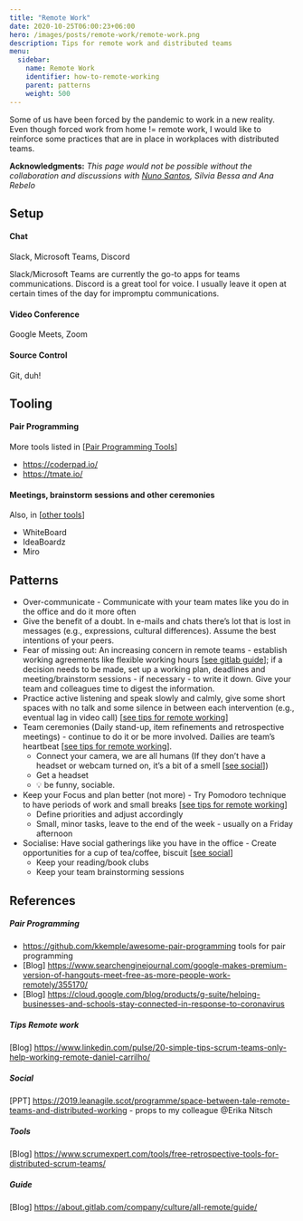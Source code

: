 ```yaml
---
title: "Remote Work"
date: 2020-10-25T06:00:23+06:00
hero: /images/posts/remote-work/remote-work.png
description: Tips for remote work and distributed teams
menu:
  sidebar:
    name: Remote Work
    identifier: how-to-remote-working
    parent: patterns
    weight: 500
---
```


Some of us have been forced by the pandemic to work in a new reality. Even though forced work from home != remote work, I would like to reinforce some practices that are in place in workplaces with distributed teams.


**Acknowledgments:** _This page would not be possible without the collaboration and discussions with [Nuno Santos](https://github.com/NunoFilipeSantos), Silvia Bessa and Ana Rebelo_

## Setup
#### Chat
Slack, Microsoft Teams, Discord

Slack/Microsoft Teams are currently the go-to apps for teams communications. Discord is a great tool for voice. I usually leave it open at certain times of the day for impromptu communications. 

#### Video Conference
Google Meets, Zoom

#### Source Control
Git, duh!

## Tooling
#### Pair Programming
More tools listed in [[Pair Programming Tools](#pair-programming)]
- https://coderpad.io/
- https://tmate.io/

#### Meetings, brainstorm sessions and other ceremonies
Also, in [[other tools](#tools)]
- WhiteBoard
- IdeaBoardz 
- Miro


## Patterns

- Over-communicate - Communicate with your team mates like you do in the office and do it more often
- Give the benefit of a doubt. In e-mails and chats there’s lot that is lost in messages (e.g., expressions, cultural differences). Assume the best intentions of your peers.
- Fear of missing out: An increasing concern in remote teams - establish working agreements like flexible working hours [[see gitlab guide](#guide)]; if a decision needs to be made, set up a working plan, deadlines and meeting/brainstorm sessions - if necessary - to write it down. Give your team and colleagues time to digest the information.
- Practice active listening and speak slowly and calmly, give some short spaces with no talk and some silence in between each intervention (e.g., eventual lag in video call) [[see tips for remote working](#tips-remote-work)]
- Team ceremonies (Daily stand-up, item refinements and retrospective meetings) - continue to do it or be more involved. Dailies are team’s heartbeat [[see tips for remote working](#tips-remote-work)]. 
  - Connect your camera, we are all humans (If they don’t have a headset or webcam turned on, it’s a bit of a smell [[see social](#social)])
  - Get a headset 
  - :bulb: be funny, sociable. 
- Keep your Focus and plan better (not more) - Try Pomodoro technique to have periods of work and small breaks [[see tips for remote working](#tips-remote-work)]
  - Define priorities and adjust accordingly
  - Small, minor tasks, leave to the end of the week - usually on a Friday afternoon 
- Socialise: Have social gatherings like you have in the office - Create opportunities for a cup of tea/coffee, biscuit [[see social](#social)]
  - Keep your reading/book clubs
  - Keep your team brainstorming sessions

## References
##### Pair Programming
* https://github.com/kkemple/awesome-pair-programming tools for pair programming
* [Blog] https://www.searchenginejournal.com/google-makes-premium-version-of-hangouts-meet-free-as-more-people-work-remotely/355170/
* [Blog] https://cloud.google.com/blog/products/g-suite/helping-businesses-and-schools-stay-connected-in-response-to-coronavirus

##### Tips Remote work
[Blog] https://www.linkedin.com/pulse/20-simple-tips-scrum-teams-only-help-working-remote-daniel-carrilho/

##### Social
[PPT] https://2019.leanagile.scot/programme/space-between-tale-remote-teams-and-distributed-working - props to my colleague @Erika Nitsch 

##### Tools
[Blog] https://www.scrumexpert.com/tools/free-retrospective-tools-for-distributed-scrum-teams/

##### Guide
[Blog] https://about.gitlab.com/company/culture/all-remote/guide/
